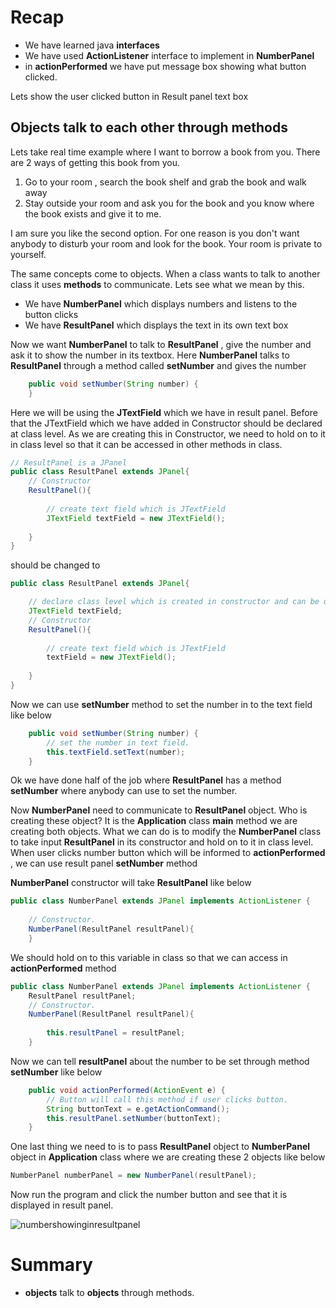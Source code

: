 # Recap
* We have learned java __interfaces__
* We have used __ActionListener__ interface to implement in __NumberPanel__
* in __actionPerformed__ we have put message box showing what button clicked.

Lets show the user clicked button in Result panel text box 

## Objects talk to each other through methods
Lets take real time example where I want to borrow a book from you. There are 2 ways of getting this book from you.
1. Go to your room , search the book shelf and grab the book and walk away
2. Stay outside your room and ask you for the book and you know where the book exists and give it to me.

I am sure you like the second option. For one reason is you don't want anybody to disturb your room and look for the book. Your room is private to yourself. 

The same concepts come to objects. When a class wants to talk to another class it uses __methods__ to communicate. Lets see what we mean by this.

* We have __NumberPanel__ which displays numbers and listens to the button clicks
* We have __ResultPanel__ which displays the text in its own text box

Now we want __NumberPanel__ to talk to __ResultPanel__ , give the number and ask it to show the number in its textbox. Here __NumberPanel__ talks to __ResultPanel__ through a method called __setNumber__ and gives the number

```java
	public void setNumber(String number) {
	}
```

Here we will be using the __JTextField__ which we have in result panel. Before that the JTextField which we have added in Constructor should be declared at class level. As we are creating this in Constructor, we need to hold on to it in class level so that it can be accessed in other methods in class.

```java
// ResultPanel is a JPanel
public class ResultPanel extends JPanel{
	// Constructor
	ResultPanel(){
		
		// create text field which is JTextField
	    JTextField textField = new JTextField();
	
	}
}
```
should be changed to
```java
public class ResultPanel extends JPanel{

	// declare class level which is created in constructor and can be used in setNumber method
	JTextField textField;
	// Constructor
	ResultPanel(){
		
		// create text field which is JTextField
		textField = new JTextField();
		
	}
}
```

Now we can use __setNumber__ method to set the number in to the text field like below

```java
	public void setNumber(String number) {
		// set the number in text field.
		this.textField.setText(number);
	}
```

Ok we have done half of the job where __ResultPanel__ has a method __setNumber__ where anybody can use to set the number.

Now __NumberPanel__ need to communicate to __ResultPanel__ object. Who is creating these object? It is the __Application__ class __main__ method we are creating both objects. What we can do is to modify the __NumberPanel__ class to take input __ResultPanel__ in its constructor and hold on to it in class level. When user clicks number button which will be informed to __actionPerformed__ , we can use result panel __setNumber__ method 

__NumberPanel__ constructor will take __ResultPanel__ like below

```java
public class NumberPanel extends JPanel implements ActionListener {
	
	// Constructor.
	NumberPanel(ResultPanel resultPanel){
    }    
```

We should hold on to this variable in class so that we can access in __actionPerformed__ method

```java
public class NumberPanel extends JPanel implements ActionListener {
	ResultPanel resultPanel;
	// Constructor.
	NumberPanel(ResultPanel resultPanel){
		
		this.resultPanel = resultPanel;
    }
```

Now we can tell __resultPanel__ about the number to be set through method __setNumber__  like below
```java
	public void actionPerformed(ActionEvent e) {
		// Button will call this method if user clicks button.
		String buttonText = e.getActionCommand();
		this.resultPanel.setNumber(buttonText);
	}
```

One last thing we need to is to pass __ResultPanel__ object to __NumberPanel__ object in __Application__ class where we are creating these 2 objects like below

```java
NumberPanel numberPanel = new NumberPanel(resultPanel);
```

Now run the program and click the number button and see that it is displayed in result panel.

![numbershowinginresultpanel](https://github.com/sairamaj/programmingclass/blob/master/images/numbershowinginresultpanel.png)

# Summary
* __objects__ talk to __objects__ through methods.

